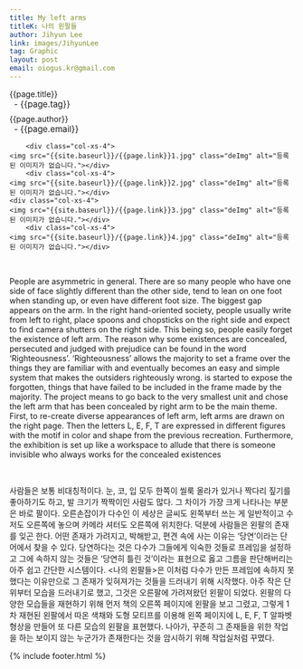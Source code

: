 ```yaml
---
title: My left arms
titleK: 나의 왼팔들
author: Jihyun Lee
link: images/JihyunLee
tag: Graphic
layout: post
email: oiogus.kr@gmail.com
---	
```


<div class="container">

<div class="deDep">
{{page.title}}<br>
<p style="font-size:15px; margin:0px; padding:0px 0px 0px 8px; margin:0px 0px 8px 0px;">- {{page.tag}}</p>
{{page.author}}<br>
<p style="font-size:15px; margin:0px; padding:0px 0px 0px 8px;">- {{page.email}}</p>
</div>


<div class="row" class="imgcolor">
	
		<div class="col-xs-4">
	<img src="{{site.baseurl}}/{{page.link}}1.jpg" class="deImg" alt="등록된 이미지가 없습니다."></div>
		<div class="col-xs-4">
	<img src="{{site.baseurl}}/{{page.link}}2.jpg" class="deImg" alt="등록된 이미지가 없습니다."></div>
	<div class="col-xs-4">
	<img src="{{site.baseurl}}/{{page.link}}3.jpg" class="deImg" alt="등록된 이미지가 없습니다."></div>
		<div class="col-xs-4">
	<img src="{{site.baseurl}}/{{page.link}}4.jpg" class="deImg" alt="등록된 이미지가 없습니다."></div>
	
</div>
<br>

<div class="det lato">



People are asymmetric in general. There are so many people who have one side of face slightly different than the other side, tend to lean on one foot when standing up, or even have different foot size. The biggest gap appears on the arm. In the right hand-oriented society, people usually write from left to right, place spoons and chopsticks on the right side and expect to find camera shutters on the right side. This being so, people easily forget the existence of left arm.
The reason why some existences are concealed, persecuted and judged with prejudice can be found in the word ‘Righteousness’. ‘Righteousness’ allows the majority to set a frame over the things they are familiar with and eventually becomes an easy and simple system that makes the outsiders righteously wrong.
<My left arms> is started to expose the forgotten, things that have failed to be included in the frame made by the majority. The project means to go back to the very smallest unit and chose the left arm that has been concealed by right arm to be the main theme. First, to re-create diverse appearances of left arm, left arms are drawn on the right page. Then the letters L, E, F, T are expressed in different figures with the motif in color and shape from the previous recreation. Furthermore, the exhibition is set up like a workspace to allude that there is someone invisible who always works for the concealed existences



</div>

<br>

<div class="noto">

사람들은 보통 비대칭적이다. 눈, 코, 입 모두 한쪽이 씰룩 올라가 있거나 짝다리 짚기를 좋아하기도 하고, 발 크기가 짝짝이인 사람도 많다. 그 차이가 가장 크게 나타나는 부분은 바로 팔이다. 오른손잡이가 다수인 이 세상은 글씨도 왼쪽부터 쓰는 게 일반적이고 수저도 오른쪽에 놓으며 카메라 셔터도 오른쪽에 위치한다. 덕분에 사람들은 왼팔의 존재를 잊곤 한다.
어떤 존재가 가려지고, 박해받고, 편견 속에 사는 이유는 ‘당연’이라는 단어에서 찾을 수 있다. 당연하다는 것은 다수가 그들에게 익숙한 것들로 프레임을 설정하고 그에 속하지 않는 것들은 ‘당연히 틀린 것’이라는 표현으로 옳고 그름을 판단해버리는 아주 쉽고 간단한 시스템이다.
<나의 왼팔들>은 이처럼 다수가 만든 프레임에 속하지 못했다는 이유만으로 그 존재가 잊혀져가는 것들을 드러내기 위해 시작했다. 아주 작은 단위부터 모습을 드러내기로 했고, 그것은 오른팔에 가려져왔던 왼팔이 되었다. 왼팔의 다양한 모습들을 재현하기 위해 먼저 책의 오른쪽 페이지에 왼팔을 보고 그렸고, 그렇게 1차 재현된 왼팔에서 따온 색채와 도형 모티프를 이용해 왼쪽 페이지에 L, E, F, T 알파벳 형상을 만들어 또 다른 모습의 왼팔을 표현했다. 나아가, 꾸준히 그 존재들을 위한 작업을 하는 보이지 않는 누군가가 존재한다는 것을 암시하기 위해 작업실처럼 꾸몄다.



</div>
{% include footer.html %} 